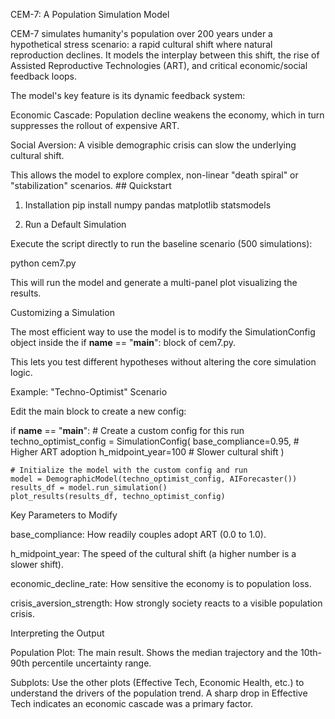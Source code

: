 CEM-7: A Population Simulation Model

CEM-7 simulates humanity's population over 200 years under a hypothetical stress scenario: a rapid cultural shift where natural reproduction declines. It models the interplay between this shift, the rise of Assisted Reproductive Technologies (ART), and critical economic/social feedback loops.

The model's key feature is its dynamic feedback system:

Economic Cascade: Population decline weakens the economy, which in turn suppresses the rollout of expensive ART.

Social Aversion: A visible demographic crisis can slow the underlying cultural shift.

This allows the model to explore complex, non-linear "death spiral" or "stabilization" scenarios. ## Quickstart

1. Installation
pip install numpy pandas matplotlib statsmodels

2. Run a Default Simulation

Execute the script directly to run the baseline scenario (500 simulations):

python cem7.py


This will run the model and generate a multi-panel plot visualizing the results.

Customizing a Simulation

The most efficient way to use the model is to modify the SimulationConfig object inside the if __name__ == "__main__": block of cem7.py.

This lets you test different hypotheses without altering the core simulation logic.

Example: "Techno-Optimist" Scenario

Edit the main block to create a new config:

if __name__ == "__main__":
    # Create a custom config for this run
    techno_optimist_config = SimulationConfig(
        base_compliance=0.95,      # Higher ART adoption
        h_midpoint_year=100        # Slower cultural shift
    )
    
    # Initialize the model with the custom config and run
    model = DemographicModel(techno_optimist_config, AIForecaster())
    results_df = model.run_simulation()
    plot_results(results_df, techno_optimist_config)

Key Parameters to Modify

base_compliance: How readily couples adopt ART (0.0 to 1.0).

h_midpoint_year: The speed of the cultural shift (a higher number is a slower shift).

economic_decline_rate: How sensitive the economy is to population loss.

crisis_aversion_strength: How strongly society reacts to a visible population crisis.

Interpreting the Output

Population Plot: The main result. Shows the median trajectory and the 10th-90th percentile uncertainty range.

Subplots: Use the other plots (Effective Tech, Economic Health, etc.) to understand the drivers of the population trend. A sharp drop in Effective Tech indicates an economic cascade was a primary factor.
